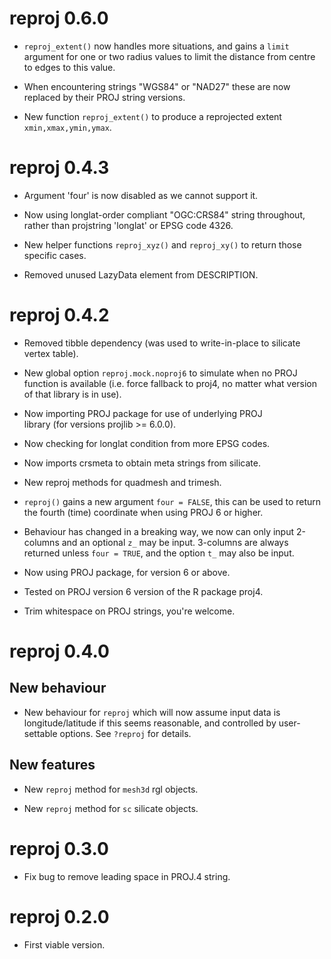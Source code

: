 # reproj 0.6.0

* `reproj_extent()` now handles more situations, and gains a `limit` argument for
one or two radius values to limit the distance from centre to edges to this value. 
* When encountering strings "WGS84" or "NAD27" these are now replaced by their PROJ  string versions. 

* New function `reproj_extent()` to produce a reprojected extent `xmin,xmax,ymin,ymax`. 

# reproj 0.4.3

* Argument 'four' is now disabled as we cannot support it. 

* Now using longlat-order compliant "OGC:CRS84" string throughout, rather than projstring
 'longlat' or EPSG code 4326.
 
* New helper functions `reproj_xyz()` and `reproj_xy()` to return those specific cases. 

* Removed unused LazyData element from DESCRIPTION. 

# reproj 0.4.2

* Removed tibble dependency (was used to write-in-place
to silicate vertex table). 

* New global option `reproj.mock.noproj6` to simulate when no PROJ function is
available (i.e. force fallback to proj4, no matter what version of that library
is in use).
 
* Now importing PROJ package for use of underlying PROJ  
 library (for versions projlib >= 6.0.0). 
 
* Now checking for longlat condition from more EPSG codes. 

* Now imports crsmeta to obtain meta strings from silicate. 

* New reproj methods for quadmesh and trimesh. 

* `reproj()` gains a new argument `four = FALSE`, this can be used to return
 the fourth (time) coordinate when using PROJ 6 or higher. 
 
* Behaviour has changed in a breaking way, we now can only input 2-columns and
an optional `z_` may be input. 3-columns are always returned unless `four =
TRUE`, and the option `t_` may also be input.
 
* Now using PROJ package, for version 6 or above. 

* Tested on PROJ version 6 version of the R package proj4. 

* Trim whitespace on PROJ strings, you're welcome. 

# reproj 0.4.0

## New behaviour

* New behaviour for `reproj` which will now assume input data is
longitude/latitude if this seems reasonable, and controlled by user-settable
options. See `?reproj` for details.

## New features

* New `reproj` method for `mesh3d` rgl objects. 

* New `reproj` method for `sc` silicate objects. 

# reproj 0.3.0

* Fix bug to remove leading space in PROJ.4 string. 

# reproj 0.2.0

* First viable version. 

